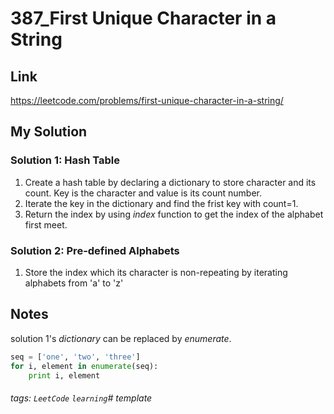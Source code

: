# 387_First Unique Character in a String

## Link
https://leetcode.com/problems/first-unique-character-in-a-string/

## My Solution
### Solution 1: Hash Table
1. Create a hash table by declaring a dictionary to store character and its count. Key is the character and value is its count number.
2. Iterate the key in the dictionary and find the frist key with count=1.
3. Return the index by using *index* function to get the index of the alphabet first meet.

### Solution 2: Pre-defined Alphabets
1. Store the index which its character is non-repeating by iterating alphabets from 'a' to 'z'

## Notes
solution 1's *dictionary* can be replaced by *enumerate*.
```python
seq = ['one', 'two', 'three']
for i, element in enumerate(seq):
	print i, element
```

###### tags: `LeetCode` `learning`# template